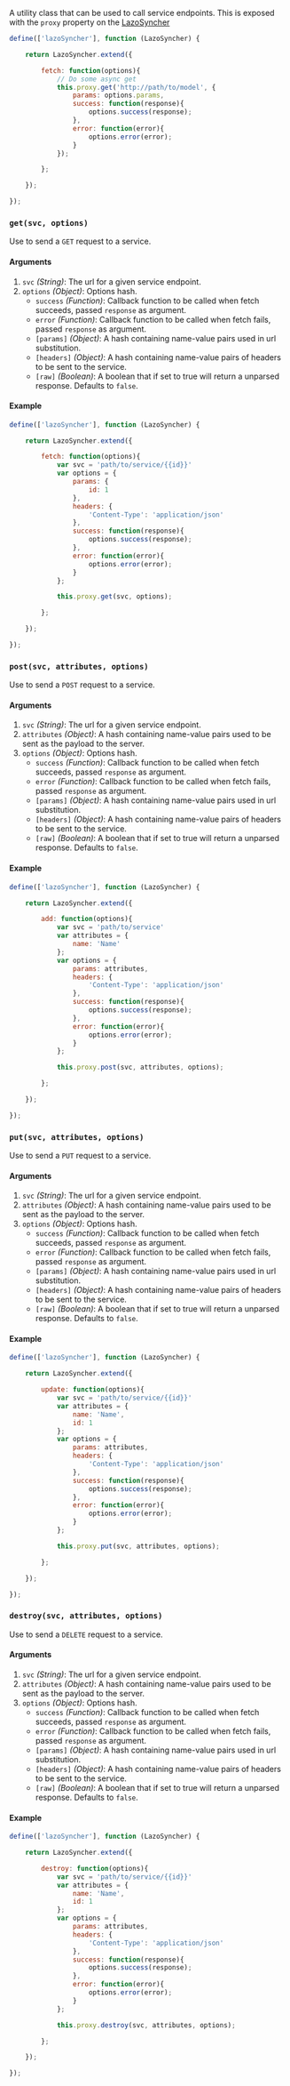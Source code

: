 A utility class that can be used to call service endpoints.
This is exposed with the `proxy` property on the [LazoSyncher](LazoSyncher.md#proxy)

```js
define(['lazoSyncher'], function (LazoSyncher) {

    return LazoSyncher.extend({

        fetch: function(options){
            // Do some async get
            this.proxy.get('http://path/to/model', {
                params: options.params,
                success: function(response){
                    options.success(response);
                },
                error: function(error){
                    options.error(error);
                }
            });

        };

    });

});
```

### `get(svc, options)`

Use to send a `GET` request to a service.

#### Arguments
1. `svc` *(String)*: The url for a given service endpoint.
1. `options` *(Object)*: Options hash.
    - `success` *(Function)*: Callback function to be called when fetch succeeds, passed `response` as argument.
    - `error` *(Function)*: Callback function to be called when fetch fails, passed `response` as argument.
    - `[params]` *(Object)*: A hash containing name-value pairs used in url substitution.
    - `[headers]` *(Object)*: A hash containing name-value pairs of headers to be sent to the service.
    - `[raw]` *(Boolean)*: A boolean that if set to true will return a unparsed response. Defaults to `false`.

#### Example
```js
define(['lazoSyncher'], function (LazoSyncher) {

    return LazoSyncher.extend({

        fetch: function(options){
            var svc = 'path/to/service/{{id}}'
            var options = {
                params: {
                    id: 1
                },
                headers: {
                    'Content-Type': 'application/json'
                },
                success: function(response){
                    options.success(response);
                },
                error: function(error){
                    options.error(error);
                }
            };

            this.proxy.get(svc, options);

        };

    });

});
```

### `post(svc, attributes, options)`

Use to send a `POST` request to a service.

#### Arguments
1. `svc` *(String)*: The url for a given service endpoint.
1. `attributes` *(Object)*: A hash containing name-value pairs used to be sent as the payload to the server.
1. `options` *(Object)*: Options hash.
    - `success` *(Function)*: Callback function to be called when fetch succeeds, passed `response` as argument.
    - `error` *(Function)*: Callback function to be called when fetch fails, passed `response` as argument.
    - `[params]` *(Object)*: A hash containing name-value pairs used in url substitution.
    - `[headers]` *(Object)*: A hash containing name-value pairs of headers to be sent to the service.
    - `[raw]` *(Boolean)*: A boolean that if set to true will return a unparsed response. Defaults to `false`.

#### Example
```js
define(['lazoSyncher'], function (LazoSyncher) {

    return LazoSyncher.extend({

        add: function(options){
            var svc = 'path/to/service'
            var attributes = {
                name: 'Name'
            };
            var options = {
                params: attributes,
                headers: {
                    'Content-Type': 'application/json'
                },
                success: function(response){
                    options.success(response);
                },
                error: function(error){
                    options.error(error);
                }
            };

            this.proxy.post(svc, attributes, options);

        };

    });

});
```

### `put(svc, attributes, options)`

Use to send a `PUT` request to a service.

#### Arguments
1. `svc` *(String)*: The url for a given service endpoint.
1. `attributes` *(Object)*: A hash containing name-value pairs used to be sent as the payload to the server.
1. `options` *(Object)*: Options hash.
    - `success` *(Function)*: Callback function to be called when fetch succeeds, passed `response` as argument.
    - `error` *(Function)*: Callback function to be called when fetch fails, passed `response` as argument.
    - `[params]` *(Object)*: A hash containing name-value pairs used in url substitution.
    - `[headers]` *(Object)*: A hash containing name-value pairs of headers to be sent to the service.
    - `[raw]` *(Boolean)*: A boolean that if set to true will return a unparsed response. Defaults to `false`.

#### Example
```js
define(['lazoSyncher'], function (LazoSyncher) {

    return LazoSyncher.extend({

        update: function(options){
            var svc = 'path/to/service/{{id}}'
            var attributes = {
                name: 'Name',
                id: 1
            };
            var options = {
                params: attributes,
                headers: {
                    'Content-Type': 'application/json'
                },
                success: function(response){
                    options.success(response);
                },
                error: function(error){
                    options.error(error);
                }
            };

            this.proxy.put(svc, attributes, options);

        };

    });

});
```

### `destroy(svc, attributes, options)`

Use to send a `DELETE` request to a service.

#### Arguments
1. `svc` *(String)*: The url for a given service endpoint.
1. `attributes` *(Object)*: A hash containing name-value pairs used to be sent as the payload to the server.
1. `options` *(Object)*: Options hash.
    - `success` *(Function)*: Callback function to be called when fetch succeeds, passed `response` as argument.
    - `error` *(Function)*: Callback function to be called when fetch fails, passed `response` as argument.
    - `[params]` *(Object)*: A hash containing name-value pairs used in url substitution.
    - `[headers]` *(Object)*: A hash containing name-value pairs of headers to be sent to the service.
    - `[raw]` *(Boolean)*: A boolean that if set to true will return a unparsed response. Defaults to `false`.

#### Example
```js
define(['lazoSyncher'], function (LazoSyncher) {

    return LazoSyncher.extend({

        destroy: function(options){
            var svc = 'path/to/service/{{id}}'
            var attributes = {
                name: 'Name',
                id: 1
            };
            var options = {
                params: attributes,
                headers: {
                    'Content-Type': 'application/json'
                },
                success: function(response){
                    options.success(response);
                },
                error: function(error){
                    options.error(error);
                }
            };

            this.proxy.destroy(svc, attributes, options);

        };

    });

});
```
